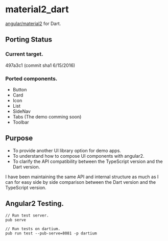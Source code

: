 # material2_dart

[angular/material2](https://github.com/angular/material2) for Dart.

## Porting Status

### Current target.

497a3c1 (commit sha1 6/15/2016)

### Ported components.

* Button
* Card
* Icon
* List
* SideNav
* Tabs  (The demo comming soon)
* Toolbar

## Purpose

* To provide another UI library option for demo apps.
* To understand how to compose UI components with angular2.
* To clarify the API compatibility between the TypeScript version and the Dart version.

I have been maintaining the same API and internal structure as much as I can for easy side by side comparison between the Dart version and the TypeScript version.

## Angular2 Testing.

    // Run test server.
    pub serve

    // Run tests on dartium.
    pub run test --pub-serve=8081 -p dartium
